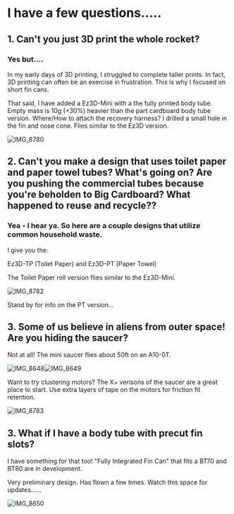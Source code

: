 # I have a few questions.....

## 1. Can't you just 3D print the whole rocket?

### Yes but....

In my early days of 3D printing, I struggled to complete taller prints. In fact, 3D printing can often be an exercise in frustration. This is why I focused on short fin cans.

That said, I have added a Ez3D-Mini with a the fully printed body tube. Empty mass is 10g (+30%) heavier than the part cardboard body tube version. Where/How to attach the recovery harness? I drilled a small hole in the fin and nose cone. Flies similar to the Ez3D version. 

![IMG_8780](https://github.com/user-attachments/assets/1de6fb08-babd-45be-a110-a04ec1147466)


## 2. Can't you make a design that uses toilet paper and paper towel tubes? What's going on? Are you pushing the commercial tubes because you're beholden to Big Cardboard? What happened to reuse and recycle??

### Yea - I hear ya. So here are a couple designs that utilize common household waste. 

I give you the:

Ez3D-TP (Toilet Paper) and Ez3D-PT (Paper Towel)

The Toilet Paper roll version flies similar to the Ez3D-Mini.

![IMG_8782](https://github.com/user-attachments/assets/5fecc78d-47f2-437e-9925-f97b0ea6e886)




Stand by for info on the PT version...



## 3. Some of us believe in aliens from outer space! Are you hiding the saucer? 

Not at all! The mini saucer flies about 50ft on an A10-0T. 

![IMG_8648](https://github.com/user-attachments/assets/9d220f7c-25e3-4a93-9b8a-110d2791db95)![IMG_8649](https://github.com/user-attachments/assets/5297a3e6-19c3-481d-bf35-ac3d5ae38bab)

Want to try clustering motors? The X+ verisons of the saucer are a great place to start. Use extra layers of tape on the motors for friction fit retention.

![IMG_8783](https://github.com/user-attachments/assets/4341e747-fc98-4b34-bdf6-b2f9f521e7d0)




## 3. What if I have a body tube with precut fin slots?

I have something for that too! "Fully Integrated Fin Can" that fits a BT70 and BT80 are in development. 

Very preliminary design. Has flown a few times. Watch this space for updates......

![IMG_8650](https://github.com/user-attachments/assets/00b47c1e-2d10-4a09-a7e4-66c7f07bbf1a)
